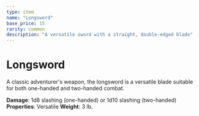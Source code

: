 ```yaml
---
type: item
name: "Longsword"
base_price: 15
rarity: common
description: "A versatile sword with a straight, double-edged blade"
---
```


# Longsword

A classic adventurer's weapon, the longsword is a versatile blade suitable for both one-handed and two-handed combat.

**Damage**: 1d8 slashing (one-handed) or 1d10 slashing (two-handed)
**Properties**: Versatile
**Weight**: 3 lb.
